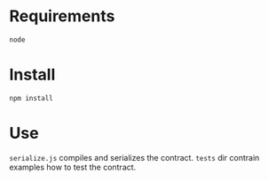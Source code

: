 # Requirements
`node`
# Install
`npm install`
# Use
`serialize.js` compiles and serializes the contract. `tests` dir contrain examples how to test the contract.

